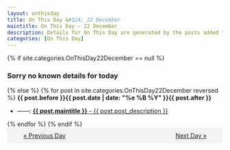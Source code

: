 ```yaml
---
layout: onthisday
title: On This Day &#124; 22 December
maintitle: On This Day — 22 December
description: Details for On This Day are generated by the posts added to the website so the content is subject to changes/updates over time.
categories: [On This Day]
---
```


{% if site.categories.OnThisDay22December == null %}
<h3>Sorry no known details for today</h3>
{% else %}
{% for post in site.categories.OnThisDay22December reversed %}
<strong>{{ post.before }}{{ post.date | date: "%e %B %Y" }}{{ post.after }}</strong>
<ul>
<li> ——: <a class="{{ post.class }}" href="{{ post.url }}"><strong>{{ post.maintitle }}</strong> - {{ post.post_description }}</a></li>
</ul>
{% endfor %}
{% endif %}

<div style="background-color: #f3f3f3; padding: 10px; border-radius: 5px; text-align: center; display: flex; justify-content: space-evenly;">
<a href="/onthisday/12/12-21">« Previous Day</a>
<span style="visibility:hidden;">[ Visit Leap Year February 29 ]</span>
<a href="/onthisday/12/12-23">Next Day »</a>
</div>
